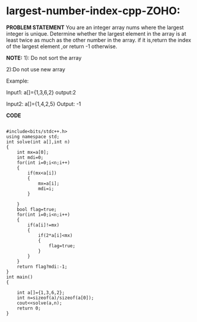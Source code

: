 # largest-number-index-cpp-ZOHO:

**PROBLEM STATEMENT**
You are an integer array nums where the largest integer is unique.
Determine whether the largest element in the array is at least twice as much as the other number in the array.
if it is,return the index of the largest element ,or return -1 otherwise.

**NOTE:**
1): Do not sort the array

2):Do not use new array

Example:

Input1: a[]={1,3,6,2}
output:2

Input2: a[]={1,4,2,5}
Output: -1


**CODE**

```

#include<bits/stdc++.h>
using namespace std;
int solve(int a[],int n)
{
    int mx=a[0];
    int mdi=0;
    for(int i=0;i<n;i++)
    {
        if(mx<a[i])
        {
            mx=a[i];
            mdi=i;
        }
        
    }
    bool flag=true;
    for(int i=0;i<n;i++)
    {
        if(a[i]!=mx)
        {
            if(2*a[i]<mx)
            {
                flag=true;
            }
        }
    }
    return flag?mdi:-1;
}
int main()
{
    
    int a[]={1,3,6,2};
    int n=sizeof(a)/sizeof(a[0]);
    cout<<solve(a,n);
    return 0;
}


